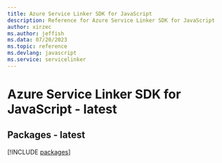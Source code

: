 ```yaml
---
title: Azure Service Linker SDK for JavaScript
description: Reference for Azure Service Linker SDK for JavaScript
author: xirzec
ms.author: jeffish
ms.data: 07/20/2023
ms.topic: reference
ms.devlang: javascript
ms.service: servicelinker
---
```

# Azure Service Linker SDK for JavaScript - latest
## Packages - latest
[!INCLUDE [packages](service-linker-index.md)]